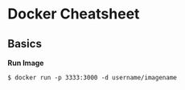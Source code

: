 # Docker Cheatsheet

## Basics

**Run Image**
```
$ docker run -p 3333:3000 -d username/imagename
```
